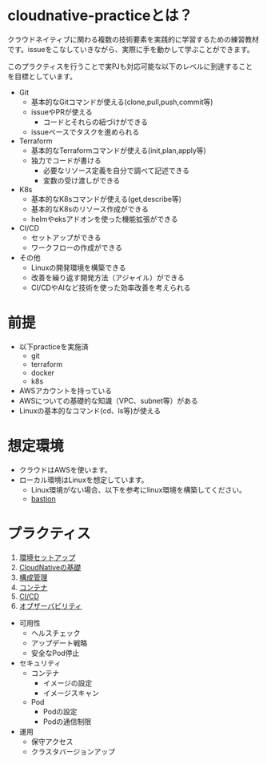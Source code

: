 # cloudnative-practiceとは？

クラウドネイティブに関わる複数の技術要素を実践的に学習するための練習教材です。issueをこなしていきながら、実際に手を動かして学ぶことができます。

このプラクティスを行うことで実PJも対応可能な以下のレベルに到達することを目標としています。

- Git
  - 基本的なGitコマンドが使える(clone,pull,push,commit等)
  - issueやPRが使える
    - コードとそれらの紐づけができる
  - issueベースでタスクを進められる
- Terraform
  - 基本的なTerraformコマンドが使える(init,plan,apply等)
  - 独力でコードが書ける
    - 必要なリソース定義を自分で調べて記述できる
    - 変数の受け渡しができる
- K8s
  - 基本的なK8sコマンドが使える(get,describe等)
  - 基本的なK8sのリソース作成ができる
  - helmやeksアドオンを使った機能拡張ができる
- CI/CD
  - セットアップができる
  - ワークフローの作成ができる
- その他
  - Linuxの開発環境を構築できる
  - 改善を繰り返す開発方法（アジャイル）ができる
  - CI/CDやAIなど技術を使った効率改善を考えられる

# 前提

- 以下practiceを実施済
  - git
  - terraform
  - docker
  - k8s
- AWSアカウントを持っている
- AWSについての基礎的な知識（VPC、subnet等）がある
- Linuxの基本的なコマンド(cd、ls等)が使える

# 想定環境

- クラウドはAWSを使います。
- ローカル環境はLinuxを想定しています。
  - Linux環境がない場合、以下を参考にlinux環境を構築してください。
  - [bastion](https://registry.terraform.io/modules/cnc4e/bastion/aws/latest)

# プラクティス

1. [環境セットアップ](docs/setup.md)
2. [CloudNativeの基礎](docs/cloudnative.md)
3. [構成管理](docs/configuration.md)
4. [コンテナ](docs/container.md)
5. [CI/CD](docs/cicd.md)
6. [オブザーバビリティ](docs/observability.md)

- 可用性
  - ヘルスチェック
  - アップデート戦略
  - 安全なPod停止
- セキュリティ
  - コンテナ
    - イメージの設定
    - イメージスキャン
  - Pod
    - Podの設定
    - Podの通信制限
- 運用
  - 保守アクセス
  - クラスタバージョンアップ
